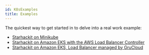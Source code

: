 ```yaml
---
id: K8sExamples
title: Examples
---
```


The quickest way to get started in to delve into a real work example:

- [Starhackit on Minikube](https://github.com/grucloud/grucloud/tree/main/examples/k8s/starhackit/minikube)
- [Starhackit on Amazon EKS with the AWS Load Balancer Controller](https://github.com/grucloud/grucloud/tree/main/examples/k8s/starhackit/eks-lbc)
- [Starhackit on Amazon EKS, Load Balancer managed by GruCloud](https://github.com/grucloud/grucloud/tree/main/examples/k8s/starhackit/eks-lean)
